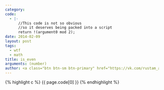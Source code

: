```yaml
--- 
category: 
code: 
  - |-
      //This code is not so obvious
      //so it deserves being packed into a script
      return !(argument0 mod 2);
date: 2014-02-09
layout: post
tags: 
  - wtf
  - math
title: is_even
arguments: (number)
author: <a class="btn btn-sm btn-primary" href="https://vk.com/rustam_azizov"><i class="icon-vk">/</i>rustam_azizov</a>
---
```


{% highlight c %}
  {{ page.code[0] }}
{% endhighlight %}
